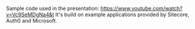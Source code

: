 Sample code used in the presentation: https://www.youtube.com/watch?v=Vc9SeMDgNa4&t
It's build on example applications provided by Sitecore, Auth0 and Microsoft.
